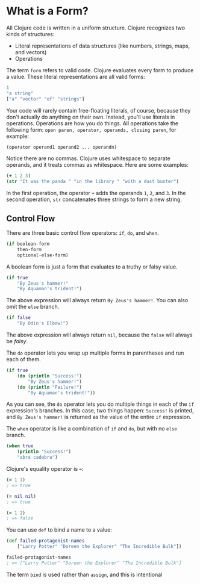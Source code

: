 # What is a Form?

All Clojure code is written in a uniform structure. Clojure recognizes two kinds of structures:

- Literal representations of data structures (like numbers, strings, maps, and vectors)
- Operations

The term `form` refers to valid code. Clojure evaluates every form to produce a value. These literal representations are all valid forms:

```clj
1
"a string"
["a" "vector" "of" "strings"]
```

Your code will rarely contain free-floating literals, of course, because they don't actually do anything on their own. Instead, you'll use literals in operations. Operations are how you do things. All operations take the following form: `open paren, operator, operands, closing paren`, for example:

```clj
(operator operand1 operand2 ... operandn)
```

Notice there are no commas. Clojure uses whitespace to separate operands, and it treats commas as whitespace. Here are some examples:

```clj
(+ 1 2 3)
(str "It was the panda " "in the library " "with a dust buster")
```

In the first operation, the operator `+` adds the operands `1`, `2`, and `3`. In the second operation, `str` concatenates three strings to form a new string.

## Control Flow

There are three basic control flow operators: `if`, `do`, and `when`.

```clj
(if boolean-form
    then-form
    optional-else-form)
```

A boolean form is just a form that evaluates to a truthy or falsy value.

```clj
(if true
    "By Zeus's hammer!"
    "By Aquaman's trident!")
```

The above expression will always return `By Zeus's hammer!`. You can also omit the `else` branch.

```clj
(if false
    "By Odin's Elbow!")
```

The above expression will always return `nil`, because the `false` will always be _falsy_.

The `do` operator lets you wrap up multiple forms in parentheses and run each of them.

```clj
(if true
    (do (println "Success!")
        "By Zeus's hammer!")
    (do (println "Failure!")
        "By Aquaman's trident!"))
```

As you can see, the `do` operator lets you do multiple things in each of the `if` expression's branches. In this case, two things happen: `Success!` is printed, and `By Zeus's hammer!` is returned as the value of the entire `if` expression.

The `when` operator is like a combination of `if` and `do`, but with no `else` branch.

```clj
(when true
    (println "Success!")
    "abra cadabra")
```

Clojure's equality operator is `=`:

```clj
(= 1 1)
; => true

(= nil nil)
; => true

(= 1 2)
; => false
```

You can use `def` to bind a name to a value:

```clj
(def failed-protagonist-names
    ["Larry Potter" "Doreen the Explorer" "The Incredible Bulk"])

failed-protagonist-names
; => ["Larry Potter" "Doreen the Explorer" "The Incredible Bulk"]
```

The term `bind` is used rather than `assign`, and this is intentional
